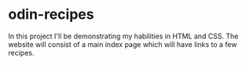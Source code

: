 # odin-recipes
In this project I'll be demonstrating my habilities in HTML and CSS.
The website will consist of a main index page which will have links to a few recipes.